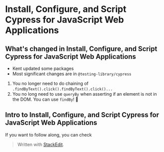 
# Install, Configure, and Script Cypress for JavaScript Web Applications

## What's changed in Install, Configure, and Script Cypress for JavaScript Web Applications

- Kent updated some packages
- Most significant changes are in `@testing-library/cypress`

1. You no longer need to do chaining of `.findByText().click().findByText().click()...`
2. You no long need to use `queryBy` when asserting if an element is not in the DOM. You can use `findBy`! 🥳

## Intro to Install, Configure, and Script Cypress for JavaScript Web Applications

If you want to follow along, you can check

> Written with [StackEdit](https://stackedit.io/).
<!--stackedit_data:
eyJoaXN0b3J5IjpbMjc3NTk4OTA4LDYzNDg3NTgwNl19
-->